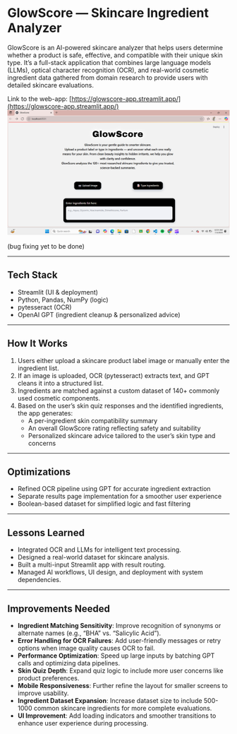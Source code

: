 # GlowScore — Skincare Ingredient Analyzer

GlowScore is an AI-powered skincare analyzer that helps users determine whether a product is safe, effective, and compatible with their unique skin type. It’s a full-stack application that combines large language models (LLMs), optical character recognition (OCR), and real-world cosmetic ingredient data gathered from domain research to provide users with detailed skincare evaluations.

Link to the web-app: [https://glowscore-app.streamlit.app/](https://glowscore-app.streamlit.app/)  
![GlowScore Screenshot](GlowScoreThumbnail2.png)

(bug fixing yet to be done)

---

## Tech Stack
- Streamlit (UI & deployment)
- Python, Pandas, NumPy (logic)
- pytesseract (OCR)
- OpenAI GPT (ingredient cleanup & personalized advice)

---

## How It Works
1. Users either upload a skincare product label image or manually enter the ingredient list.
2. If an image is uploaded, OCR (pytesseract) extracts text, and GPT cleans it into a structured list.  
3. Ingredients are matched against a custom dataset of 140+ commonly used cosmetic components.
4. Based on the user’s skin quiz responses and the identified ingredients, the app generates:
   - A per-ingredient skin compatibility summary
   - An overall GlowScore rating reflecting safety and suitability
   - Personalized skincare advice tailored to the user’s skin type and concerns

---

## Optimizations
- Refined OCR pipeline using GPT for accurate ingredient extraction  
- Separate results page implementation for a smoother user experience  
- Boolean-based dataset for simplified logic and fast filtering

---

## Lessons Learned
- Integrated OCR and LLMs for intelligent text processing.
- Designed a real-world dataset for skincare analysis.
- Built a multi-input Streamlit app with result routing.
- Managed AI workflows, UI design, and deployment with system dependencies.

---

## Improvements Needed
- **Ingredient Matching Sensitivity**: Improve recognition of synonyms or alternate names (e.g., “BHA” vs. “Salicylic Acid”).
- **Error Handling for OCR Failures**: Add user-friendly messages or retry options when image quality causes OCR to fail.
- **Performance Optimization**: Speed up large inputs by batching GPT calls and optimizing data pipelines.
- **Skin Quiz Depth**: Expand quiz logic to include more user concerns like product preferences.
- **Mobile Responsiveness**: Further refine the layout for smaller screens to improve usability.
- **Ingredient Dataset Expansion**: Increase dataset size to include 500-1000 common skincare ingredients for more complete evaluations.
- **UI Improvement**: Add loading indicators and smoother transitions to enhance user experience during processing.
  
